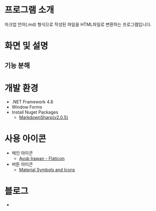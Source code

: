 # 프로그램 소개
마크업 언어(.md) 형식으로 작성된 파일을 HTML파일로 변환하는 프로그램입니다.

# 화면 및 설명
## 기능 분해

# 개발 환경
- .NET Framework 4.8
- Window Forms
- Install Nuget Packages
  - [MarkdownSharp(v2.0.5)](https://github.com/StackExchange/MarkdownSharp)

# 사용 아이콘
- 메인 아이콘
  - [Ayub Irawan - Flaticon](https://www.flaticon.com/kr/free-icons/)
- 버튼 아이콘
  - [Material Symbols and Icons](https://fonts.google.com/icons)

# 블로그
- 


